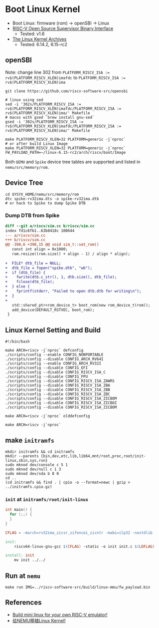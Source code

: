 # Boot Linux Kernel

- Boot Linux: firmware (rom) -> openSBI -> Linux
- [RISC-V Open Source Supervisor Binary Interface](https://github.com/riscv-software-src/opensbi)
  - Tested: v1.6
- [The Linux Kernel Archives](https://www.kernel.org/)
  - Tested: 6.14.2, 6.15-rc2

## openSBI

Note: change line 302 from `PLATFORM_RISCV_ISA := rv$(PLATFORM_RISCV_XLEN)imafdc` to `PLATFORM_RISCV_ISA := rv$(PLATFORM_RISCV_XLEN)ima`

```shell
git clone https://github.com/riscv-software-src/opensbi

# linux using sed
sed -i '302s/PLATFORM_RISCV_ISA := rv$(PLATFORM_RISCV_XLEN)imafdc/PLATFORM_RISCV_ISA := rv$(PLATFORM_RISCV_XLEN)ima/' Makefile
# macos with gsed `brew install gnu-sed`
gsed -i '302s/PLATFORM_RISCV_ISA := rv$(PLATFORM_RISCV_XLEN)imafdc/PLATFORM_RISCV_ISA := rv$(PLATFORM_RISCV_XLEN)ima/' Makefile

make PLATFORM_RISCV_XLEN=32 PLATFORM=generic -j`nproc`
# or after build Linux Image
make PLATFORM_RISCV_XLEN=32 PLATFORM=generic -j`nproc` FW_PAYLOAD_PATH=~/linux-6.15-rc2/arch/riscv/boot/Image
```

Both `QEMU` and `Spike` device tree tables are supported and listed in `nemu/src/memory/rom`.

## Device Tree

```shell
cd $YSYX_HOME/nemu/src/memory/rom
dtc spike-rv32ima.dts -o spike-rv32ima.dtb
# or hack to Spike to dump Spike DTB
```

### Dump DTB from Spike

```patch
diff --git a/riscv/sim.cc b/riscv/sim.cc
index fd1c6fb1..63b8418c 100644
--- a/riscv/sim.cc
+++ b/riscv/sim.cc
@@ -398,6 +398,15 @@ void sim_t::set_rom()
   const int align = 0x1000;
   rom.resize((rom.size() + align - 1) / align * align);
 
+  FILE* dtb_file = NULL;
+  dtb_file = fopen("spike.dtb", "wb");
+  if (dtb_file) {
+    fwrite(dtb.c_str(), 1, dtb.size(), dtb_file);
+    fclose(dtb_file);
+  } else {
+    fprintf(stderr, "Failed to open dtb.dtb for writing\n");
+  }
+
   std::shared_ptr<rom_device_t> boot_rom(new rom_device_t(rom));
   add_device(DEFAULT_RSTVEC, boot_rom);
 }
```

## Linux Kernel Setting and Build

```shell
#!/bin/bash

make ARCH=riscv -j`nproc` defconfig
./scripts/config --enable CONFIG_NONPORTABLE
./scripts/config --disable CONFIG_ARCH_RV64I
./scripts/config --enable CONFIG_ARCH_RV32I
./scripts/config --disable CONFIG_EFI
./scripts/config --disable CONFIG_RISCV_ISA_C
./scripts/config --disable CONFIG_FPU
./scripts/config --disable CONFIG_RISCV_ISA_ZAWRS
./scripts/config --disable CONFIG_RISCV_ISA_ZBA
./scripts/config --disable CONFIG_RISCV_ISA_ZBB
./scripts/config --disable CONFIG_RISCV_ISA_ZBC
./scripts/config --disable CONFIG_RISCV_ISA_ZICBOM
./scripts/config --disable CONFIG_RISCV_ISA_ZICBOZ
./scripts/config --disable CONFIG_RISCV_ISA_ZICBOM

make ARCH=riscv -j`nproc` olddefconfig

make ARCH=riscv -j`nproc`
```

## make `initramfs`

```shell
mkdir initramfs && cd initramfs
mkdir --parents {bin,dev,etc,lib,lib64,mnt/root,proc,root/init-linux,sbin,sys,run}
sudo mknod dev/console c 5 1
sudo mknod dev/null c 1 3
sudo mknod dev/sda b 8 0
cd ..
(cd initramfs && find . | cpio -o --format=newc | gzip > ../initramfs.cpio.gz)
```

### `init` at `initramfs/root/init-linux`

```c
int main() {
  for (;;) {
  }
}
```

```makefile
CFLAG = -march=rv32ima_zicsr_zifencei_zicntr -mabi=ilp32 -nostdlib

init:
	riscv64-linux-gnu-gcc $(CFLAG) -static -o init init.c $(LDFLAG)

install: init
	mv init ../../
```

## Run at `nemu`

```shell
make run IMG=../riscv-software-src/build/linux-mmu/fw_payload.bin
```

## References

- [Build mini linux for your own RISC-V emulator!](https://github.com/CmdBlockZQG/rvcore-mini-linux)
- [给NEMU移植Linux Kernel!](https://github.com/Seeker0472/ysyx-linux)
